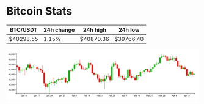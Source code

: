 # Bitcoin Stats

BTC/USDT|24h change|24h high|24h low|
|---|---|---|---|
|$40298.55|1.15%|$40870.36|$39766.40|

<img src="./chart.svg">

